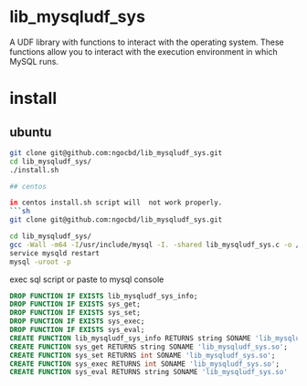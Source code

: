 # lib_mysqludf_sys
A UDF library with functions to interact with the operating system. These functions allow you to interact with the execution environment in which MySQL runs.

#  install 

## ubuntu

```sh
git clone git@github.com:ngocbd/lib_mysqludf_sys.git
cd lib_mysqludf_sys/
./install.sh

## centos

in centos install.sh script will  not work properly. 
```sh
git clone git@github.com:ngocbd/lib_mysqludf_sys.git

cd lib_mysqludf_sys/
gcc -Wall -m64 -I/usr/include/mysql -I. -shared lib_mysqludf_sys.c -o /usr/lib64/mysql/plugin/lib_mysqludf_sys.so -fPIC
service mysqld restart
mysql -uroot -p
```
exec sql script or paste to mysql console 
```sql
DROP FUNCTION IF EXISTS lib_mysqludf_sys_info;
DROP FUNCTION IF EXISTS sys_get;
DROP FUNCTION IF EXISTS sys_set;
DROP FUNCTION IF EXISTS sys_exec;
DROP FUNCTION IF EXISTS sys_eval;
CREATE FUNCTION lib_mysqludf_sys_info RETURNS string SONAME 'lib_mysqludf_sys.so';
CREATE FUNCTION sys_get RETURNS string SONAME 'lib_mysqludf_sys.so';
CREATE FUNCTION sys_set RETURNS int SONAME 'lib_mysqludf_sys.so';
CREATE FUNCTION sys_exec RETURNS int SONAME 'lib_mysqludf_sys.so';
CREATE FUNCTION sys_eval RETURNS string SONAME 'lib_mysqludf_sys.so'
```

